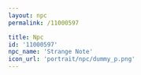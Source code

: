 ```yaml
---
layout: npc
permalink: /11000597

title: Npc
id: '11000597'
npc_name: 'Strange Note'
icon_url: 'portrait/npc/dummy_p.png'
---
```

